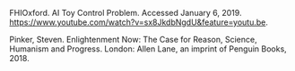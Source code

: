 FHIOxford. AI Toy Control Problem. Accessed January 6, 2019. https://www.youtube.com/watch?v=sx8JkdbNgdU&feature=youtu.be.

Pinker, Steven. Enlightenment Now: The Case for Reason, Science, Humanism and Progress. London: Allen Lane, an imprint of Penguin Books, 2018.


